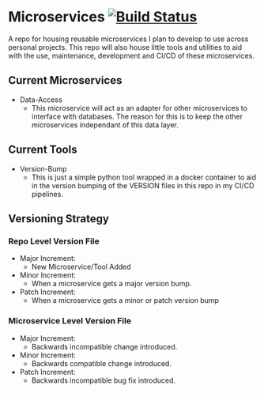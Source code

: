 # Microservices [![Build Status](http://89.100.10.68:8080/buildStatus/icon?job=data-access-build-and-publish&build=34)](http://89.100.10.68:8080/job/data-access-build-and-publish/34/)
A repo for housing reusable microservices I plan to develop to use across personal projects. This repo will also house little tools and utilities to aid with the use, maintenance, development and CI/CD of these microservices.

## Current Microservices
- Data-Access
  - This microservice will act as an adapter for other microservices to interface with databases. The reason for this is to keep the other microservices independant of this data layer.

## Current Tools
- Version-Bump
  - This is just a simple python tool wrapped in a docker container to aid in the version bumping of the VERSION files in this repo in my CI/CD pipelines.

## Versioning Strategy
### Repo Level Version File
- Major Increment:
  - New Microservice/Tool Added
- Minor Increment:
  - When a microservice gets a major version bump.
- Patch Increment:
  - When a microservice gets a minor or patch version bump

### Microservice Level Version File
- Major Increment:
  - Backwards incompatible change introduced.
- Minor Increment:
  - Backwards compatible change introduced.
- Patch Increment:
  - Backwards incompatible bug fix introduced.
